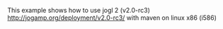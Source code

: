 This example shows how to use jogl 2 (v2.0-rc3) http://jogamp.org/deployment/v2.0-rc3/ with maven on linux x86 (i586)

